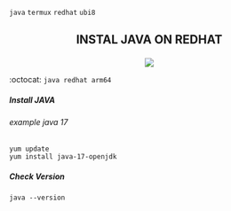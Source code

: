 `java` `termux` `redhat` `ubi8`

<h2><p align="center">INSTAL JAVA ON REDHAT</h2>
<p align="center">
<img widht="80%" src="https://developers.redhat.com/sites/default/files/inline-images/2022_RHD_Java_Microservices_illustrationV3.png">
</p>

:octocat: `java redhat arm64`

##### Install JAVA
###### example java 17
```
yum update
yum install java-17-openjdk
```
##### Check Version
```
java --version
```
